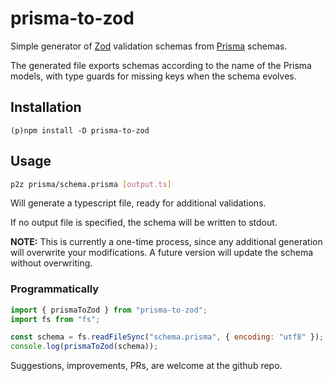 # prisma-to-zod

Simple generator of [Zod](https://zod.dev/) validation schemas from [Prisma](https://www.prisma.io/) schemas.

The generated file exports schemas according to the name of the Prisma models, with type guards for missing keys when the schema evolves.

## Installation

```
(p)npm install -D prisma-to-zod
```

## Usage

```bash
p2z prisma/schema.prisma [output.ts]
```

Will generate a typescript file, ready for additional validations.

If no output file is specified, the schema will be written to stdout.

**NOTE:** This is currently a one-time process, since any additional generation will overwrite your modifications. A future version will update the schema without overwriting.

### Programmatically

```js
import { prismaToZod } from "prisma-to-zod";
import fs from "fs";

const schema = fs.readFileSync("schema.prisma", { encoding: "utf8" });
console.log(prismaToZod(schema));
```

Suggestions, improvements, PRs, are welcome at the github repo.
